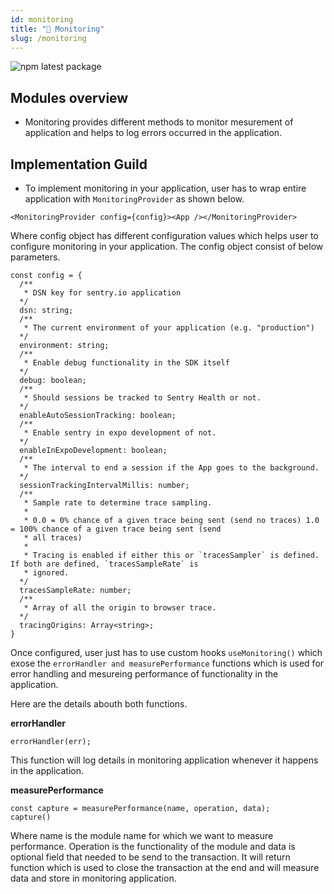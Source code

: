```yaml
---
id: monitoring
title: "🧯 Monitoring"
slug: /monitoring
---
```


![npm latest package](https://img.shields.io/npm/v/@monkvision/camera/latest.svg)

## Modules overview

- Monitoring provides different methods to monitor mesurement of application and helps to log errors occurred in the application.

## Implementation Guild

 -  To implement monitoring in your application, user has to wrap entire application with ```MonitoringProvider``` as shown below.

```
<MonitoringProvider config={config}><App /></MonitoringProvider>
```

Where config object has different configuration values which helps user to configure monitoring in your application. The config object consist of below parameters.

```
const config = {
  /**
   * DSN key for sentry.io application
  */
  dsn: string;
  /**
   * The current environment of your application (e.g. "production")
  */
  environment: string;
  /**
   * Enable debug functionality in the SDK itself
  */
  debug: boolean;
  /**
   * Should sessions be tracked to Sentry Health or not.
  */
  enableAutoSessionTracking: boolean;
  /**
   * Enable sentry in expo development of not.
  */
  enableInExpoDevelopment: boolean;
  /**
   * The interval to end a session if the App goes to the background.
  */
  sessionTrackingIntervalMillis: number;
  /**
   * Sample rate to determine trace sampling.
   *
   * 0.0 = 0% chance of a given trace being sent (send no traces) 1.0 = 100% chance of a given trace being sent (send
   * all traces)
   *
   * Tracing is enabled if either this or `tracesSampler` is defined. If both are defined, `tracesSampleRate` is
   * ignored.
  */
  tracesSampleRate: number;
  /**
   * Array of all the origin to browser trace.
  */
  tracingOrigins: Array<string>;
}
```

Once configured, user just has to use custom hooks ```useMonitoring()``` which exose the ```errorHandler and measurePerformance``` functions which is used for error handling and mesureing performance of functionality in the application.

Here are the details abouth both functions.

**errorHandler**

```
errorHandler(err);
```

This function will log details in monitoring application whenever it happens in the application.

**measurePerformance**

```
const capture = measurePerformance(name, operation, data);
capture()
```

Where name is the module name for which we want to measure performance. Operation is the functionality of the module and data is optional field that needed to be send to the transaction. It will return function which is used to close the transaction at the end and will measure data and store in monitoring application.
